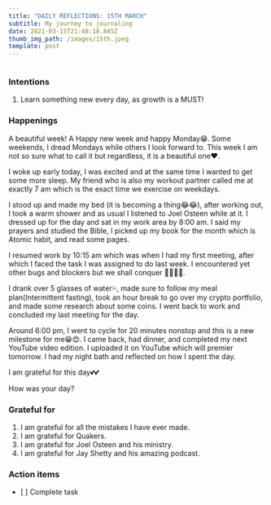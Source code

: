 ```yaml
---
title: "DAILY REFLECTIONS: 15TH MARCH"
subtitle: My journey to journaling
date: 2021-03-15T21:48:18.845Z
thumb_img_path: /images/15th.jpeg
template: post
---
```

![]()

### Intentions

1. Learn something new every day, as growth is a MUST!

### Happenings

A beautiful week! A Happy new week and happy Monday😁. Some weekends, I dread Mondays while others I look forward to. This week I am not so sure what to call it but regardless, it is a beautiful one❤️.

I woke up early today, I was excited and at the same time I wanted to get some more sleep. My friend who is also my workout partner called me at exactly 7 am which is the exact time we exercise on weekdays.

I stood up and made my bed (it is becoming a thing😂😂), after working out, I took a warm shower and as usual I listened to Joel Osteen while at it. I dressed up for the day and sat in my work area by 8:00 am. I said my prayers and studied the Bible, I picked up my book for the month which is Atomic habit, and read some pages.

I resumed work by 10:15 am which was when I had my first meeting, after which I faced the task I was assigned to do last week. I encountered yet other bugs and blockers but we shall conquer 💪🏽💪🏽.

I drank over 5 glasses of water💦, made sure to follow my meal plan(Intermittent fasting), took an hour break to go over my crypto portfolio, and made some research about some coins. I went back to work and concluded my last meeting for the day.

Around 6:00 pm, I went to cycle for 20 minutes nonstop and this is a new milestone for me😁😍. I came back, had dinner, and completed my next YouTube video edition. I uploaded it on YouTube which will premier tomorrow. I had my night bath and reflected on how I spent the day.

I am grateful for this day💕💕

How was your day?

### Grateful for

1. I am grateful for all the mistakes I have ever made.
2. I am grateful for Quakers.
3. I am grateful for Joel Osteen and his ministry.
4. I am grateful for Jay Shetty and his amazing podcast.

### Action items

* \[ ] Complete task